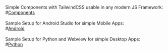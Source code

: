 Simple Components with TailwindCSS usable in any modern JS Framework:<br>
#<a href="https://rmkesper.github.io/web-components/components.html" target="_blank">Components</a>
<br><br>
Sample Setup for Android Studio for simple Mobile Apps:<br>
#<a href="https://rmkesper.github.io/web-components/android-webview" target="_blank">Android</a>
<br><br>
Sample Setup for Python and Webview for simple Desktop Apps:<br>
#<a href="https://rmkesper.github.io/web-components/python-webview" target="_blank">Python</a>
